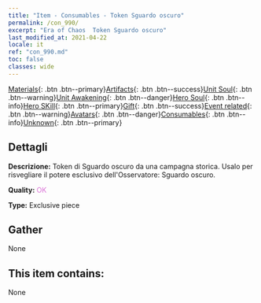 ```yaml
---
title: "Item - Consumables - Token Sguardo oscuro"
permalink: /con_990/
excerpt: "Era of Chaos  Token Sguardo oscuro"
last_modified_at: 2021-04-22
locale: it
ref: "con_990.md"
toc: false
classes: wide
---
```

 [Materials](/ItemsIT/){: .btn .btn--primary}[Artifacts](/ItemsIT/Artifacts/){: .btn .btn--success}[Unit Soul](/ItemsIT/UnitSoul/){: .btn .btn--warning}[Unit Awakening](/ItemsIT/UnitAwakening/){: .btn .btn--danger}[Hero Soul](/ItemsIT/HeroSoul/){: .btn .btn--info}[Hero SKill](/ItemsIT/HeroSkill/){: .btn .btn--primary}[Gift](/ItemsIT/Gift/){: .btn .btn--success}[Event related](/ItemsIT/Events/){: .btn .btn--warning}[Avatars](/ItemsIT/Avatars/){: .btn .btn--danger}[Consumables](/ItemsIT/Consumables/){: .btn .btn--info}[Unknown](/ItemsIT/Unknown/){: .btn .btn--primary}

## Dettagli
 **Descrizione:** Token di Sguardo oscuro da una campagna storica. Usalo per risvegliare il potere esclusivo dell'Osservatore: Sguardo oscuro.

 **Quality:** <span style="color: #DA70D6">OK</span>

 **Type:** Exclusive piece

## Gather

  None

## This item contains:

  None

